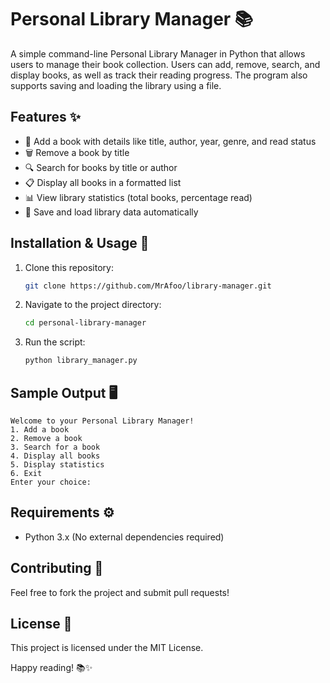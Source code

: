 # Personal Library Manager 📚

A simple command-line Personal Library Manager in Python that allows users to manage their book collection. Users can add, remove, search, and display books, as well as track their reading progress. The program also supports saving and loading the library using a file.

## Features ✨
- 📖 Add a book with details like title, author, year, genre, and read status
- 🗑️ Remove a book by title
- 🔍 Search for books by title or author
- 📋 Display all books in a formatted list
- 📊 View library statistics (total books, percentage read)
- 💾 Save and load library data automatically

## Installation & Usage 🚀
1. Clone this repository:
   ```bash
   git clone https://github.com/MrAfoo/library-manager.git
   ```
2. Navigate to the project directory:
   ```bash
   cd personal-library-manager
   ```
3. Run the script:
   ```bash
   python library_manager.py
   ```

## Sample Output 🖥️
```
Welcome to your Personal Library Manager!
1. Add a book  
2. Remove a book  
3. Search for a book  
4. Display all books  
5. Display statistics  
6. Exit  
Enter your choice:
```

## Requirements ⚙️
- Python 3.x (No external dependencies required)

## Contributing 🤝
Feel free to fork the project and submit pull requests!

## License 📜
This project is licensed under the MIT License.

Happy reading! 📚✨

